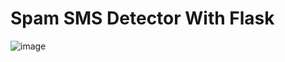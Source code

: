# Spam SMS Detector With Flask

![image](https://user-images.githubusercontent.com/74223025/125527051-e0a7a959-ef0f-432e-b82f-6106b91f6af5.png)
